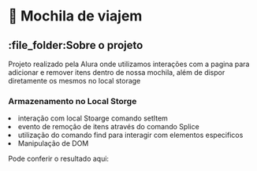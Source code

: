 # :school_satchel: Mochila de viajem #

<h2>:file_folder:Sobre o projeto</h2>

<p>Projeto realizado pela Alura onde utilizamos interações com a pagina para adicionar e remover itens dentro de nossa mochila,
além de dispor diretamente os mesmos no local storage</p>

<h3>Armazenamento no Local Storge</h3>

<li> interação com local Stoarge comando setItem
<li> evento de remoção de itens através do comando Splice
<li> utilização do comando find para interagir com elementos especificos
<li> Manipulação de DOM 

Pode conferir o resultado aqui: 
